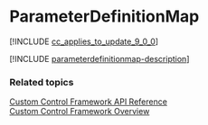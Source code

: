 # ParameterDefinitionMap

[!INCLUDE [cc_applies_to_update_9_0_0](../../../includes/cc_applies_to_update_9_0_0.md)]

[!INCLUDE [parameterdefinitionmap-description](includes/parameterdefinitionmap-description.md)]

<!-- QUESTION: Isn't this basically a Dictionary? -->

### Related topics

[Custom Control Framework API Reference](index.md)<br />
[Custom Control Framework Overview](../custom-control-framework-overview.md)